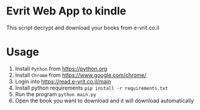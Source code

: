 # Evrit Web App to kindle
This script decrypt and download your books from e-vrit.co.il

# Usage
1. Install `Python` from https://python.org
2. Install `Chrome` from https://www.google.com/chrome/
3. Login into https://read.e-vrit.co.il/main
4. Install python requirements
    `pip install -r requirements.txt`
5. Run the program
    `python main.py`
6. Open the book you want to download and it will download automatically
